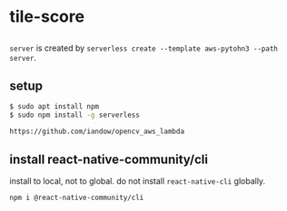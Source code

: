 # tile-score

##

`server` is created by `serverless create --template aws-pytohn3 --path server`.

## setup

```bash
$ sudo apt install npm
$ sudo npm install -g serverless
```

`https://github.com/iandow/opencv_aws_lambda`

## install react-native-community/cli
install to local, not to global. do not install `react-native-cli` globally.
```
npm i @react-native-community/cli
```

